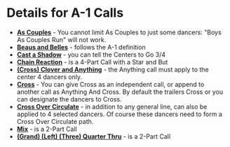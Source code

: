 

# Details for A-1 Calls

* **[As Couples](../a1/as_couples.md)** - You cannot limit As Couples to just some dancers: "Boys As Couples Run" will not work.
* **[Beaus and Belles](../a1/belles_and_beaus.md)** - follows the A-1 definition
* **[Cast a Shadow](../a1/cast_a_shadow.md)** - you can tell the Centers to Go 3/4
* **[Chain Reaction](../a1/cast_a_shadow.md)** - is a 4-Part Call with a Star and But
* **[(Cross) Clover and Anything](../a1/clover_and_anything.md)** - 
the Anything call must apply to the center 4 dancers only.
* **[Cross](../a1/anything_and_cross.md)** -
You can give Cross as an independent call, or
append to another call as Anything And Cross.
By default the trailers Cross or you can designate the dancers to Cross.
* **[Cross Over Circulate](../a1/cross_over_circulate.md)** -
in addition to any general line, can also be applied to 4 selected dancers. 
Of course these dancers need to form a Cross Over Circulate path.
* **[Mix](../a1/mix.md)** - is a 2-Part Call
* **[(Grand) (Left) (Three) Quarter Thru](../a1/quarter_thru.md)** -
is a 2-Part Call
